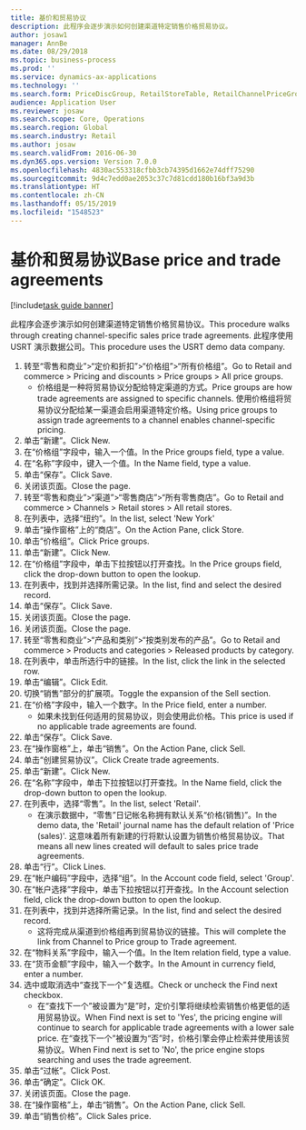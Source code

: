 ```yaml
---
title: 基价和贸易协议
description: 此程序会逐步演示如何创建渠道特定销售价格贸易协议。
author: josaw1
manager: AnnBe
ms.date: 08/29/2018
ms.topic: business-process
ms.prod: ''
ms.service: dynamics-ax-applications
ms.technology: ''
ms.search.form: PriceDiscGroup, RetailStoreTable, RetailChannelPriceGroup, EcoResProductDetailsExtended, PriceDiscAdmTable, PriceDiscAdm
audience: Application User
ms.reviewer: josaw
ms.search.scope: Core, Operations
ms.search.region: Global
ms.search.industry: Retail
ms.author: josaw
ms.search.validFrom: 2016-06-30
ms.dyn365.ops.version: Version 7.0.0
ms.openlocfilehash: 4830ac553318cfbb3cb74395d1662e74dff75290
ms.sourcegitcommit: 9d4c7edd0ae2053c37c7d81cdd180b16bf3a9d3b
ms.translationtype: HT
ms.contentlocale: zh-CN
ms.lasthandoff: 05/15/2019
ms.locfileid: "1548523"
---
```

# <a name="base-price-and-trade-agreements"></a><span data-ttu-id="4d56a-103">基价和贸易协议</span><span class="sxs-lookup"><span data-stu-id="4d56a-103">Base price and trade agreements</span></span>

[!include[task guide banner](../includes/task-guide-banner.md)]

<span data-ttu-id="4d56a-104">此程序会逐步演示如何创建渠道特定销售价格贸易协议。</span><span class="sxs-lookup"><span data-stu-id="4d56a-104">This procedure walks through creating channel-specific sales price trade agreements.</span></span> <span data-ttu-id="4d56a-105">此程序使用 USRT 演示数据公司。</span><span class="sxs-lookup"><span data-stu-id="4d56a-105">This procedure uses the USRT demo data company.</span></span>

1. <span data-ttu-id="4d56a-106">转至“零售和商业”>“定价和折扣”>“价格组”>“所有价格组”。</span><span class="sxs-lookup"><span data-stu-id="4d56a-106">Go to Retail and commerce > Pricing and discounts > Price groups > All price groups.</span></span>
    * <span data-ttu-id="4d56a-107">价格组是一种将贸易协议分配给特定渠道的方式。</span><span class="sxs-lookup"><span data-stu-id="4d56a-107">Price groups are how trade agreements are assigned to specific channels.</span></span> <span data-ttu-id="4d56a-108">使用价格组将贸易协议分配给某一渠道会启用渠道特定价格。</span><span class="sxs-lookup"><span data-stu-id="4d56a-108">Using price groups to assign trade agreements to a channel enables channel-specific pricing.</span></span>  
2. <span data-ttu-id="4d56a-109">单击“新建”。</span><span class="sxs-lookup"><span data-stu-id="4d56a-109">Click New.</span></span>
3. <span data-ttu-id="4d56a-110">在“价格组”字段中，输入一个值。</span><span class="sxs-lookup"><span data-stu-id="4d56a-110">In the Price groups field, type a value.</span></span>
4. <span data-ttu-id="4d56a-111">在“名称”字段中，键入一个值。</span><span class="sxs-lookup"><span data-stu-id="4d56a-111">In the Name field, type a value.</span></span>
5. <span data-ttu-id="4d56a-112">单击“保存”。</span><span class="sxs-lookup"><span data-stu-id="4d56a-112">Click Save.</span></span>
6. <span data-ttu-id="4d56a-113">关闭该页面。</span><span class="sxs-lookup"><span data-stu-id="4d56a-113">Close the page.</span></span>
7. <span data-ttu-id="4d56a-114">转至“零售和商业”>“渠道”>“零售商店”>“所有零售商店”。</span><span class="sxs-lookup"><span data-stu-id="4d56a-114">Go to Retail and commerce > Channels > Retail stores > All retail stores.</span></span>
8. <span data-ttu-id="4d56a-115">在列表中，选择“纽约”。</span><span class="sxs-lookup"><span data-stu-id="4d56a-115">In the list, select 'New York'</span></span>
9. <span data-ttu-id="4d56a-116">单击“操作窗格”上的“商店”。</span><span class="sxs-lookup"><span data-stu-id="4d56a-116">On the Action Pane, click Store.</span></span>
10. <span data-ttu-id="4d56a-117">单击“价格组”。</span><span class="sxs-lookup"><span data-stu-id="4d56a-117">Click Price groups.</span></span>
11. <span data-ttu-id="4d56a-118">单击“新建”。</span><span class="sxs-lookup"><span data-stu-id="4d56a-118">Click New.</span></span>
12. <span data-ttu-id="4d56a-119">在“价格组”字段中，单击下拉按钮以打开查找。</span><span class="sxs-lookup"><span data-stu-id="4d56a-119">In the Price groups field, click the drop-down button to open the lookup.</span></span>
13. <span data-ttu-id="4d56a-120">在列表中，找到并选择所需记录。</span><span class="sxs-lookup"><span data-stu-id="4d56a-120">In the list, find and select the desired record.</span></span>
14. <span data-ttu-id="4d56a-121">单击“保存”。</span><span class="sxs-lookup"><span data-stu-id="4d56a-121">Click Save.</span></span>
15. <span data-ttu-id="4d56a-122">关闭该页面。</span><span class="sxs-lookup"><span data-stu-id="4d56a-122">Close the page.</span></span>
16. <span data-ttu-id="4d56a-123">关闭该页面。</span><span class="sxs-lookup"><span data-stu-id="4d56a-123">Close the page.</span></span>
17. <span data-ttu-id="4d56a-124">转至“零售和商业”>“产品和类别”>“按类别发布的产品”。</span><span class="sxs-lookup"><span data-stu-id="4d56a-124">Go to Retail and commerce > Products and categories > Released products by category.</span></span>
18. <span data-ttu-id="4d56a-125">在列表中，单击所选行中的链接。</span><span class="sxs-lookup"><span data-stu-id="4d56a-125">In the list, click the link in the selected row.</span></span>
19. <span data-ttu-id="4d56a-126">单击“编辑”。</span><span class="sxs-lookup"><span data-stu-id="4d56a-126">Click Edit.</span></span>
20. <span data-ttu-id="4d56a-127">切换“销售”部分的扩展项。</span><span class="sxs-lookup"><span data-stu-id="4d56a-127">Toggle the expansion of the Sell section.</span></span>
21. <span data-ttu-id="4d56a-128">在“价格”字段中，输入一个数字。</span><span class="sxs-lookup"><span data-stu-id="4d56a-128">In the Price field, enter a number.</span></span>
    * <span data-ttu-id="4d56a-129">如果未找到任何适用的贸易协议，则会使用此价格。</span><span class="sxs-lookup"><span data-stu-id="4d56a-129">This price is used if no applicable trade agreements are found.</span></span>  
22. <span data-ttu-id="4d56a-130">单击“保存”。</span><span class="sxs-lookup"><span data-stu-id="4d56a-130">Click Save.</span></span>
23. <span data-ttu-id="4d56a-131">在“操作窗格”上，单击“销售”。</span><span class="sxs-lookup"><span data-stu-id="4d56a-131">On the Action Pane, click Sell.</span></span>
24. <span data-ttu-id="4d56a-132">单击“创建贸易协议”。</span><span class="sxs-lookup"><span data-stu-id="4d56a-132">Click Create trade agreements.</span></span>
25. <span data-ttu-id="4d56a-133">单击“新建”。</span><span class="sxs-lookup"><span data-stu-id="4d56a-133">Click New.</span></span>
26. <span data-ttu-id="4d56a-134">在“名称”字段中，单击下拉按钮以打开查找。</span><span class="sxs-lookup"><span data-stu-id="4d56a-134">In the Name field, click the drop-down button to open the lookup.</span></span>
27. <span data-ttu-id="4d56a-135">在列表中，选择“零售”。</span><span class="sxs-lookup"><span data-stu-id="4d56a-135">In the list, select 'Retail'.</span></span>
    * <span data-ttu-id="4d56a-136">在演示数据中，“零售”日记帐名称拥有默认关系“价格(销售)”。</span><span class="sxs-lookup"><span data-stu-id="4d56a-136">In the demo data, the 'Retail' journal name has the default relation of 'Price (sales)'.</span></span> <span data-ttu-id="4d56a-137">这意味着所有新建的行将默认设置为销售价格贸易协议。</span><span class="sxs-lookup"><span data-stu-id="4d56a-137">That means all new lines created will default to sales price trade agreements.</span></span>  
28. <span data-ttu-id="4d56a-138">单击“行”。</span><span class="sxs-lookup"><span data-stu-id="4d56a-138">Click Lines.</span></span>
29. <span data-ttu-id="4d56a-139">在“帐户编码”字段中，选择“组”。</span><span class="sxs-lookup"><span data-stu-id="4d56a-139">In the Account code field, select 'Group'.</span></span>
30. <span data-ttu-id="4d56a-140">在“帐户选择”字段中，单击下拉按钮以打开查找。</span><span class="sxs-lookup"><span data-stu-id="4d56a-140">In the Account selection field, click the drop-down button to open the lookup.</span></span>
31. <span data-ttu-id="4d56a-141">在列表中，找到并选择所需记录。</span><span class="sxs-lookup"><span data-stu-id="4d56a-141">In the list, find and select the desired record.</span></span>
    * <span data-ttu-id="4d56a-142">这将完成从渠道到价格组再到贸易协议的链接。</span><span class="sxs-lookup"><span data-stu-id="4d56a-142">This will complete the link from Channel to Price group to Trade agreement.</span></span>  
32. <span data-ttu-id="4d56a-143">在“物料关系”字段中，输入一个值。</span><span class="sxs-lookup"><span data-stu-id="4d56a-143">In the Item relation field, type a value.</span></span>
33. <span data-ttu-id="4d56a-144">在“货币金额”字段中，输入一个数字。</span><span class="sxs-lookup"><span data-stu-id="4d56a-144">In the Amount in currency field, enter a number.</span></span>
34. <span data-ttu-id="4d56a-145">选中或取消选中“查找下一个”复选框。</span><span class="sxs-lookup"><span data-stu-id="4d56a-145">Check or uncheck the Find next checkbox.</span></span>
    * <span data-ttu-id="4d56a-146">在“查找下一个”被设置为“是”时，定价引擎将继续检索销售价格更低的适用贸易协议。</span><span class="sxs-lookup"><span data-stu-id="4d56a-146">When Find next is set to 'Yes', the pricing engine will continue to search for applicable trade agreements with a lower sale price.</span></span> <span data-ttu-id="4d56a-147">在“查找下一个”被设置为“否”时，价格引擎会停止检索并使用该贸易协议。</span><span class="sxs-lookup"><span data-stu-id="4d56a-147">When Find next is set to 'No', the price engine stops searching and uses the trade agreement.</span></span>  
35. <span data-ttu-id="4d56a-148">单击“过帐”。</span><span class="sxs-lookup"><span data-stu-id="4d56a-148">Click Post.</span></span>
36. <span data-ttu-id="4d56a-149">单击“确定”。</span><span class="sxs-lookup"><span data-stu-id="4d56a-149">Click OK.</span></span>
37. <span data-ttu-id="4d56a-150">关闭该页面。</span><span class="sxs-lookup"><span data-stu-id="4d56a-150">Close the page.</span></span>
38. <span data-ttu-id="4d56a-151">在“操作窗格”上，单击“销售”。</span><span class="sxs-lookup"><span data-stu-id="4d56a-151">On the Action Pane, click Sell.</span></span>
39. <span data-ttu-id="4d56a-152">单击“销售价格”。</span><span class="sxs-lookup"><span data-stu-id="4d56a-152">Click Sales price.</span></span>


